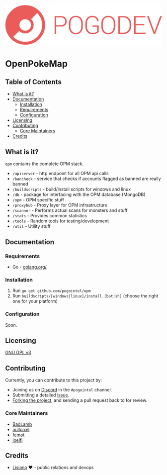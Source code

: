 [![POGODEV](https://github.com/pogodevorg/assets/blob/master/public/img/logo-github.png?raw=true)](https://pogodev.org)

# OpenPokeMap
## Table of Contents

* [What is it?](#what-is-it)
* [Documentation](#documentation)
  * [Installation](#installation)
  * [Requirements](#requirements)
  * [Configuration](#configuration)
* [Licensing](#licensing)
* [Contributing](#contributing)
  * [Core Maintainers](#core-maintainers)
* [Credits](#credits)

## What is it?
`opm` contains the complete OPM stack.
- `/apiserver` - http endpoint for all OPM api calls
- `/bancheck` - service that checks if accounts flagged as banned are really banned
- `/buildscripts` - build/install scripts for windows and linux
- `/db` - package for interfacing with the OPM database (MongoDB)
- `/opm` - OPM specific stuff
- `/proxyhub` - Proxy layer for OPM infrastructure
- `/scanner` - Performs actual scans for monsters and stuff
- `/stats` - Provides common statistics
- `/tools` - Random tools for testing/development
- `/util` - Utility stuff 

## Documentation
### Requirements
- Go - [golang.org/](https://golang.org/)

### Installation
1. Run `go get github.com/pogointel/opm`
3. Run `buildscripts/[windows|linux]/install.[bat|sh]` (choose the right one for your platform)

### Configuration
Soon.

## Licensing
[GNU GPL v3](https://github.com/pogointel/opm/blob/master/LICENSE)

## Contributing
Currently, you can contribute to this project by:
* Joining us on [Discord](https://discord.pogodev.org/) in the `#pogointel` channel.
* Submitting a detailed [issue](https://github.com/pogointel/opm/issues/new).
* [Forking the project](https://github.com/pogointel/opm/fork), and sending a pull request back to for review.

### Core Maintainers

* [BadLamb](https://github.com/BadLamb)
* [nullpixel](https://github.com/nullpixel1)
* [femot](https://github.com/femot)
* [joelfi](https://github.com/joelfi)

## Credits
* [Lisiano](https://github.com/Lisiano256) :heart: - public relations and devops 
